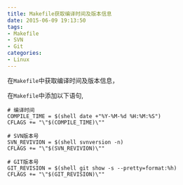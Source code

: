 ```yaml
---
title: Makefile获取编译时间及版本信息
date: 2015-06-09 19:13:50
tags: 
- Makefile 
- SVN 
- Git
categories: 
- Linux
---
```



在`Makefile`中获取编译时间及版本信息，

在`Makefile`中添加以下语句,

```
# 编译时间
COMPILE_TIME = $(shell date +"%Y-%M-%d %H:%M:%S")
CFLAGS += "\"$(COMPILE_TIME)\""

# SVN版本号
SVN_REVIVION = $(shell svnversion -n)
CFLAGS += "\"$(SVN_REVIVION)\""

# GIT版本号
GIT_REVISION = $(shell git show -s --pretty=format:%h)
CFLAGS += "\"$(GIT_REVISION)\""
```